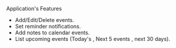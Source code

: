 
Application's Features
- Add/Edit/Delete events. 
- Set reminder notifications.
- Add notes to calendar events.
- List upcoming events (Today's , Next 5 events , next 30 days).
